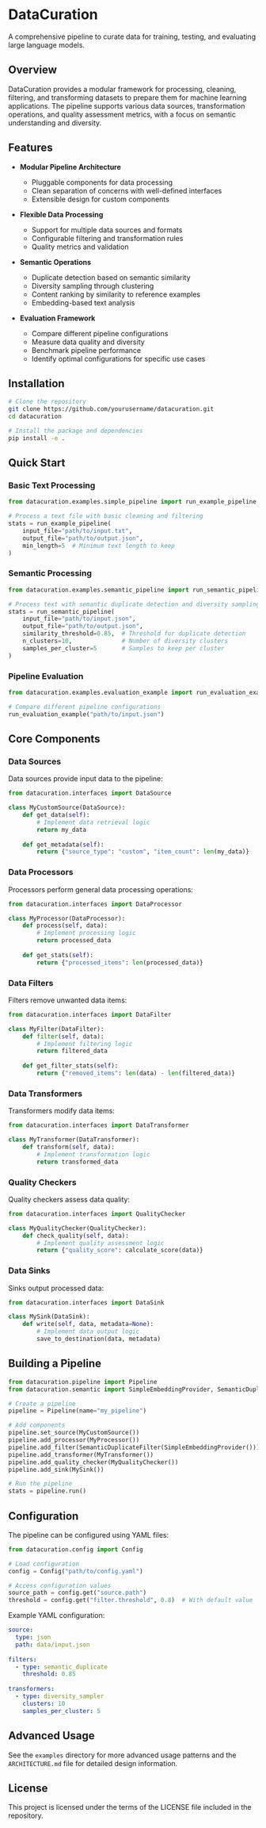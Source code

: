 # DataCuration

A comprehensive pipeline to curate data for training, testing, and evaluating large language models.

## Overview

DataCuration provides a modular framework for processing, cleaning, filtering, and transforming datasets to prepare them for machine learning applications. The pipeline supports various data sources, transformation operations, and quality assessment metrics, with a focus on semantic understanding and diversity.

## Features

- **Modular Pipeline Architecture**
  - Pluggable components for data processing
  - Clean separation of concerns with well-defined interfaces
  - Extensible design for custom components

- **Flexible Data Processing**
  - Support for multiple data sources and formats
  - Configurable filtering and transformation rules
  - Quality metrics and validation

- **Semantic Operations**
  - Duplicate detection based on semantic similarity
  - Diversity sampling through clustering
  - Content ranking by similarity to reference examples
  - Embedding-based text analysis

- **Evaluation Framework**
  - Compare different pipeline configurations
  - Measure data quality and diversity
  - Benchmark pipeline performance
  - Identify optimal configurations for specific use cases

## Installation

```bash
# Clone the repository
git clone https://github.com/yourusername/datacuration.git
cd datacuration

# Install the package and dependencies
pip install -e .
```

## Quick Start

### Basic Text Processing

```python
from datacuration.examples.simple_pipeline import run_example_pipeline

# Process a text file with basic cleaning and filtering
stats = run_example_pipeline(
    input_file="path/to/input.txt",
    output_file="path/to/output.json",
    min_length=5  # Minimum text length to keep
)
```

### Semantic Processing

```python
from datacuration.examples.semantic_pipeline import run_semantic_pipeline

# Process text with semantic duplicate detection and diversity sampling
stats = run_semantic_pipeline(
    input_file="path/to/input.json",
    output_file="path/to/output.json",
    similarity_threshold=0.85,  # Threshold for duplicate detection
    n_clusters=10,              # Number of diversity clusters
    samples_per_cluster=5       # Samples to keep per cluster
)
```

### Pipeline Evaluation

```python
from datacuration.examples.evaluation_example import run_evaluation_example

# Compare different pipeline configurations
run_evaluation_example("path/to/input.json")
```

## Core Components

### Data Sources

Data sources provide input data to the pipeline:

```python
from datacuration.interfaces import DataSource

class MyCustomSource(DataSource):
    def get_data(self):
        # Implement data retrieval logic
        return my_data
        
    def get_metadata(self):
        return {"source_type": "custom", "item_count": len(my_data)}
```

### Data Processors

Processors perform general data processing operations:

```python
from datacuration.interfaces import DataProcessor

class MyProcessor(DataProcessor):
    def process(self, data):
        # Implement processing logic
        return processed_data
        
    def get_stats(self):
        return {"processed_items": len(processed_data)}
```

### Data Filters

Filters remove unwanted data items:

```python
from datacuration.interfaces import DataFilter

class MyFilter(DataFilter):
    def filter(self, data):
        # Implement filtering logic
        return filtered_data
        
    def get_filter_stats(self):
        return {"removed_items": len(data) - len(filtered_data)}
```

### Data Transformers

Transformers modify data items:

```python
from datacuration.interfaces import DataTransformer

class MyTransformer(DataTransformer):
    def transform(self, data):
        # Implement transformation logic
        return transformed_data
```

### Quality Checkers

Quality checkers assess data quality:

```python
from datacuration.interfaces import QualityChecker

class MyQualityChecker(QualityChecker):
    def check_quality(self, data):
        # Implement quality assessment logic
        return {"quality_score": calculate_score(data)}
```

### Data Sinks

Sinks output processed data:

```python
from datacuration.interfaces import DataSink

class MySink(DataSink):
    def write(self, data, metadata=None):
        # Implement data output logic
        save_to_destination(data, metadata)
```

## Building a Pipeline

```python
from datacuration.pipeline import Pipeline
from datacuration.semantic import SimpleEmbeddingProvider, SemanticDuplicateFilter

# Create a pipeline
pipeline = Pipeline(name="my_pipeline")

# Add components
pipeline.set_source(MyCustomSource())
pipeline.add_processor(MyProcessor())
pipeline.add_filter(SemanticDuplicateFilter(SimpleEmbeddingProvider()))
pipeline.add_transformer(MyTransformer())
pipeline.add_quality_checker(MyQualityChecker())
pipeline.add_sink(MySink())

# Run the pipeline
stats = pipeline.run()
```

## Configuration

The pipeline can be configured using YAML files:

```python
from datacuration.config import Config

# Load configuration
config = Config("path/to/config.yaml")

# Access configuration values
source_path = config.get("source.path")
threshold = config.get("filter.threshold", 0.8)  # With default value
```

Example YAML configuration:

```yaml
source:
  type: json
  path: data/input.json
  
filters:
  - type: semantic_duplicate
    threshold: 0.85
    
transformers:
  - type: diversity_sampler
    clusters: 10
    samples_per_cluster: 5
```

## Advanced Usage

See the `examples` directory for more advanced usage patterns and the `ARCHITECTURE.md` file for detailed design information.

## License

This project is licensed under the terms of the LICENSE file included in the repository.
